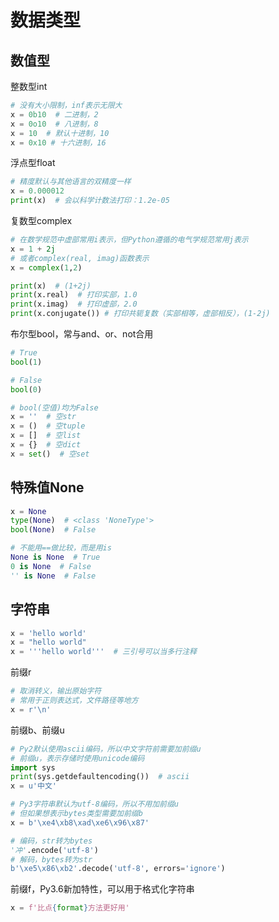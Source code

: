 # 数据类型

## 数值型

整数型int

```python
# 没有大小限制，inf表示无限大
x = 0b10  # 二进制，2
x = 0o10  # 八进制，8
x = 10  # 默认十进制，10
x = 0x10 # 十六进制，16
```

浮点型float

```python
# 精度默认与其他语言的双精度一样
x = 0.000012
print(x)  # 会以科学计数法打印：1.2e-05
```

复数型complex

```python
# 在数学规范中虚部常用i表示，但Python遵循的电气学规范常用j表示
x = 1 + 2j
# 或者complex(real, imag)函数表示
x = complex(1,2)

print(x)  # (1+2j)
print(x.real)  # 打印实部，1.0
print(x.imag)  # 打印虚部，2.0
print(x.conjugate()) # 打印共轭复数（实部相等，虚部相反），(1-2j)
```

布尔型bool，常与and、or、not合用

```python
# True
bool(1)

# False
bool(0)

# bool(空值)均为False
x = ''  # 空str
x = ()  # 空tuple
x = []  # 空list
x = {}  # 空dict
x = set()  # 空set
```

## 特殊值None

```python
x = None
type(None)  # <class 'NoneType'>
bool(None)  # False

# 不能用==做比较，而是用is
None is None  # True
0 is None  # False
'' is None  # False
```

## 字符串

```python
x = 'hello world'
x = "hello world"
x = '''hello world'''  # 三引号可以当多行注释
```

前缀r

```python
# 取消转义，输出原始字符
# 常用于正则表达式，文件路径等地方
x = r'\n'
```

前缀b、前缀u
```python
# Py2默认使用ascii编码，所以中文字符前需要加前缀u
# 前缀u，表示存储时使用unicode编码
import sys
print(sys.getdefaultencoding())  # ascii
x = u'中文'

# Py3字符串默认为utf-8编码，所以不用加前缀u
# 但如果想表示bytes类型需要加前缀b
x = b'\xe4\xb8\xad\xe6\x96\x87'

# 编码，str转为bytes
'冲'.encode('utf-8')
# 解码，bytes转为str
b'\xe5\x86\xb2'.decode('utf-8', errors='ignore')
```

前缀f，Py3.6新加特性，可以用于格式化字符串

```python
x = f'比点{format}方法更好用'
```
